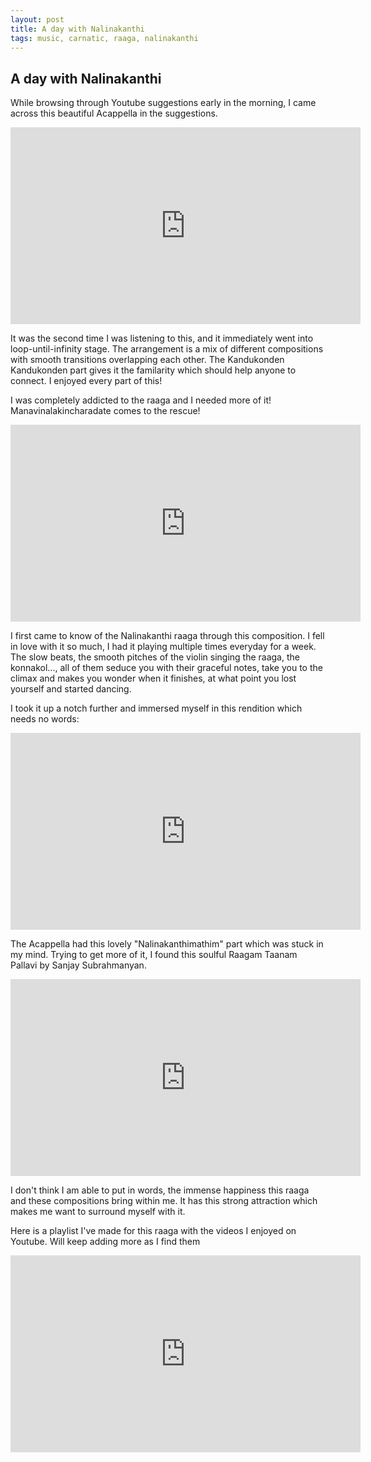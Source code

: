 ```yaml
---
layout: post
title: A day with Nalinakanthi
tags: music, carnatic, raaga, nalinakanthi
---
```


A day with Nalinakanthi
-----------------------

While browsing through Youtube suggestions early in the morning, I came across this beautiful Acappella in the suggestions.

<iframe width="560" height="315" src="https://www.youtube.com/embed/Zf3b_S-LeRY" frameborder="0" allowfullscreen></iframe>

It was the second time I was listening to this, and it immediately went into loop-until-infinity stage. The arrangement is a mix of different compositions with smooth transitions overlapping each other. The Kandukonden Kandukonden part gives it the familarity which should help anyone to connect. I enjoyed every part of this!

I was completely addicted to the raaga and I needed more of it! Manavinalakincharadate comes to the rescue! 

<iframe width="560" height="315" src="https://www.youtube.com/embed/Hvppm1G8fro" frameborder="0" allowfullscreen></iframe>

I first came to know of the Nalinakanthi raaga through this composition. I fell in love with it so much, I had it playing multiple times everyday for a week. The slow beats, the smooth pitches of the violin singing the raaga, the konnakol..., all of them seduce you with their graceful notes, take you to the climax and makes you wonder when it finishes, at what point you lost yourself and started dancing.

I took it up a notch further and immersed myself in this rendition which needs no words:

<iframe width="560" height="315" src="https://www.youtube.com/embed/WaGSo7ZKSms" frameborder="0" allowfullscreen></iframe>

The Acappella had this lovely "Nalinakanthimathim" part which was stuck in my mind. Trying to get more of it, I found this soulful Raagam Taanam Pallavi by Sanjay Subrahmanyan. 

<iframe width="560" height="315" src="https://player.vimeo.com/video/18606244" frameborder="0" webkitallowfullscreen mozallowfullscreen allowfullscreen></iframe>

I don't think I am able to put in words, the immense happiness this raaga and these compositions bring within me. It has this strong attraction which makes me want to surround myself with it.

Here is a playlist I've made for this raaga with the videos I enjoyed on Youtube. Will keep adding more as I find them

<iframe width="560" height="315" src="https://www.youtube.com/embed/videoseries?list=PLS9iCleskhMkjvUS9wUYuqAqfjxvRBFxO" frameborder="0" allowfullscreen></iframe>


